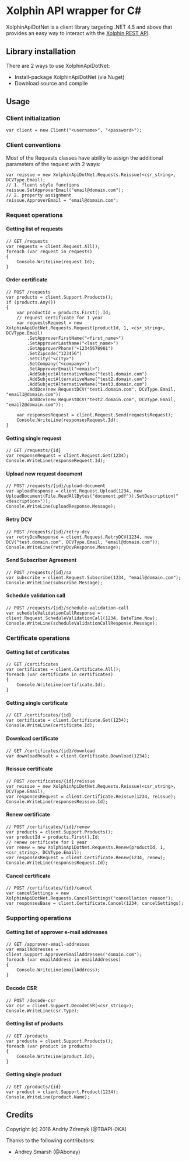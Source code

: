 # Xolphin API wrapper for C&#35;
XolphinApiDotNet is a client library targeting .NET 4.5 and above that provides an easy way to interact with the [Xolphin REST API](https://api.xolphin.com/docs/v1#/).
## Library installation
There are 2 ways to use XolphinApiDotNet:
- Install-package XolphinApiDotNet (via Nuget)
- Download source and compile

## Usage
### Client initialization
```
var client = new Client("<username>", "<password>");
```
### Client conventions
Most of the Requests classes have ability to assign the additional parameters of the request with 2 ways:
```
var reissue = new XolphinApiDotNet.Requests.Reissue(<csr_string>, DCVType.Email);
// 1. fluent style functions
reissue.SetApproverEmail("email@domain.com");
// 2. property assignment
reissue.ApproverEmail = "email@domain.com";
```

### Request operations
#### Getting list of requests
```
// GET /requests
var requests = client.Request.All();
foreach (var request in requests)
{
    Console.WriteLine(request.Id);
}
```
#### Order certificate
```
// POST /requests
var products = client.Support.Products();
if (products.Any())
{
    var productId = products.First().Id;
    // request certificate for 1 year
    var requestsRequest = new XolphinApiDotNet.Requests.Request(productId, 1, <csr_string>, DCVType.Email)
        .SetApproverFirstName("<first_name>")
        .SetApproverLastName("<last_name>")
        .SetApproverPhone("+12345678901")
        .SetZipcode("123456")
        .SetСity("<city>")
        .SetCompany("<company>")
        .SetApproverEmail("<email>")
        .AddSubjectAlternativeName("test1.domain.com")
        .AddSubjectAlternativeName("test2.domain.com")
        .AddSubjectAlternativeName("test3.domain.com")
        .AddDcv(new RequestDCV("test1.domain.com", DCVType.Email, "email1@domain.com"))
        .AddDcv(new RequestDCV("test2.domain.com", DCVType.Email, "email2@domain.com"));

    var responsesRequest = client.Request.Send(requestsRequest);
    Console.WriteLine(responsesRequest.Id);
}
```
#### Getting single request
```
// GET /requests/{id}
var responseRequest = client.Request.Get(1234);
Console.WriteLine(responseRequest.Id);
```
#### Upload new request document
```
// POST /requests/{id}/upload-document
var uploadResponse = client.Request.Upload(1234, new UploadDocument(File.ReadAllBytes("document.pdf")).SetDescription("<description>"));
Console.WriteLine(uploadResponse.Message);
```
#### Retry DCV
```
// POST /requests/{id}/retry-dcv
var retryDcvResponse = client.Request.RetryDCV(1234, new DCV("test.domain.com", DCVType.Email, "email@domain.com"));
Console.WriteLine(retryDcvResponse.Message);
```
#### Send Subscriber Agreement
```
// POST /requests/{id}/sa
var subscribe = client.Request.Subscribe(1234, "email@domain.com");
Console.WriteLine(subscribe.Message);
```
#### Schedule validation call
```
// POST /requests/{id}/schedule-validation-call
var scheduleValidationCallResponse = client.Request.ScheduleValidationCall(1234, DateTime.Now);
Console.WriteLine(scheduleValidationCallResponse.Message);
```
### Certificate operations
#### Getting list of certificates
```
// GET /certificates
var certificates = client.Certificate.All();
foreach (var certificate in certificates)
{
    Console.WriteLine(certificate.Id);
}
```
#### Getting single certificate
```
// GET /certificates/{id}
var certificate = client.Certificate.Get(1234);
Console.WriteLine(certificate.Id);
```
#### Download certificate
```
// GET /certificates/{id}/download
var downloadResult = client.Certificate.Download(1234);
```
#### Reissue certificate
```
// POST /certificates/{id}/reissue
var reissue = new XolphinApiDotNet.Requests.Reissue(<csr_string>, DCVType.Email);
var responsesRequest = client.Certificate.Reissue(1234, reissue);
Console.WriteLine(responsesReissue.Id);
```
#### Renew certificate
```
// POST /certificates/{id}/renew
var products = client.Support.Products();
var productId = products.First().Id;
// renew certificate for 1 year
var renew = new XolphinApiDotNet.Requests.Renew(productId, 1, <csr_string>, DCVType.Email);
var responsesRequest = client.Certificate.Renew(1234, renew);
Console.WriteLine(responsesRequest.Id);
```
#### Cancel certificate
```
// POST /certificates/{id}/cancel
var cancelSettings = new XolphinApiDotNet.Requests.CancelSettings("cancellation reason");
var responsesBase = client.Certificate.Cancel(1234, cancelSettings);
```
### Supporting operations
#### Getting list of approver e-mail addresses
```
// GET /approver-email-addresses
var emailAddresses = client.Support.ApproverEmailAddresses("domain.com");
foreach (var emailAddress in emailAddresses)
{
    Console.WriteLine(emailAddress);
}
```
#### Decode CSR
```
// POST /decode-csr
var csr = client.Support.DecodeCSR(<csr_string>);
Console.WriteLine(csr.Type);
```
#### Getting list of  products
```
// GET /products
var products = client.Support.Products();
foreach (var product in products)
{
    Console.WriteLine(product.Id);
}
```
#### Getting single product
```
// GET /products/{id}
var product = client.Support.Product(1234);
Console.WriteLine(product.Name);
```
## Credits
Copyright (c) 2016 Andriy Zdrenyk (@TBAPI-0KA)

Thanks to the following contributors:
- Andrey Smarsh (@Abonay)
